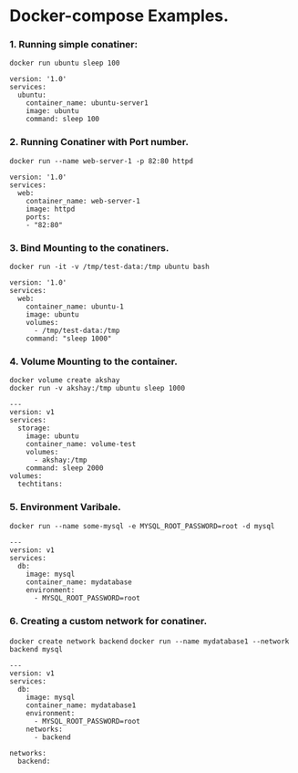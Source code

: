 # Docker-compose Examples.


### 1. Running simple conatiner:
`docker run ubuntu sleep 100`

```
version: '1.0'
services:
  ubuntu:
    container_name: ubuntu-server1
    image: ubuntu
    command: sleep 100
```

### 2. Running Conatiner with Port number.
`docker run --name web-server-1 -p 82:80 httpd`

```
version: '1.0'
services:
  web:
    container_name: web-server-1
    image: httpd
    ports:
    - "82:80"
```


### 3. Bind Mounting to the conatiners.
`docker run -it -v /tmp/test-data:/tmp ubuntu bash`

```
version: '1.0'
services:
  web:
    container_name: ubuntu-1
    image: ubuntu
    volumes:
      - /tmp/test-data:/tmp
    command: "sleep 1000"
```


### 4. Volume Mounting to the container.
`docker volume create akshay` <br>
`docker run -v akshay:/tmp ubuntu sleep 1000`

```
---
version: v1
services:
  storage:
    image: ubuntu
    container_name: volume-test
    volumes:
      - akshay:/tmp
    command: sleep 2000
volumes: 
  techtitans:

```

### 5. Environment Varibale.
`docker run --name some-mysql -e MYSQL_ROOT_PASSWORD=root -d mysql`

```
---
version: v1
services:
  db:
    image: mysql
    container_name: mydatabase
    environment:
      - MYSQL_ROOT_PASSWORD=root
```


### 6. Creating a custom network for conatiner.

`docker create network backend`
`docker run --name mydatabase1 --network backend mysql`

```
---
version: v1
services:
  db:
    image: mysql
    container_name: mydatabase1
    environment:
      - MYSQL_ROOT_PASSWORD=root
    networks:
      - backend

networks:
  backend:
```


